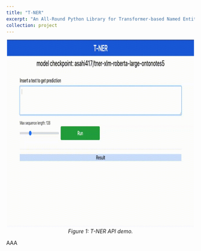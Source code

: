 ```yaml
---
title: "T-NER"
excerpt: "An All-Round Python Library for Transformer-based Named Entity Recognition <br/> <img src='/files/projects_tner/api.gif' width='500' height='500'>"
collection: project
---
```


<p align="center">
<img src='/files/projects_tner/api.gif' width='500' height='500'><br>
<em>Figure 1: T-NER API demo.</em>
</p>


AAA